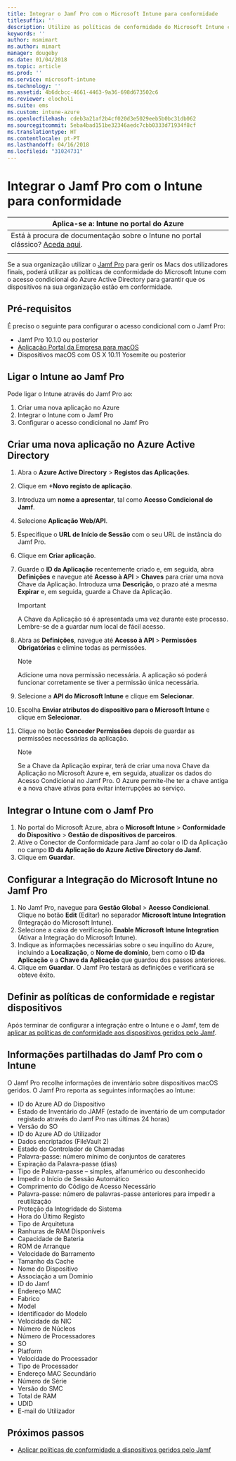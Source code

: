 ```yaml
---
title: Integrar o Jamf Pro com o Microsoft Intune para conformidade
titlesuffix: ''
description: Utilize as políticas de conformidade do Microsoft Intune com o acesso condicional do Azure Active Directory para ajudar a proteger os dispositivos geridos pelo Jamf.
keywords: ''
author: msmimart
ms.author: mimart
manager: dougeby
ms.date: 01/04/2018
ms.topic: article
ms.prod: ''
ms.service: microsoft-intune
ms.technology: ''
ms.assetid: 4b6dcbcc-4661-4463-9a36-698d673502c6
ms.reviewer: elocholi
ms.suite: ems
ms.custom: intune-azure
ms.openlocfilehash: cdeb3a21af2b4cf020d3e5029eeb5b0bc31db062
ms.sourcegitcommit: 5eba4bad151be32346aedc7cbb0333d71934f8cf
ms.translationtype: HT
ms.contentlocale: pt-PT
ms.lasthandoff: 04/16/2018
ms.locfileid: "31024731"
---
```

# <a name="integrate-jamf-pro-with-intune-for-compliance"></a>Integrar o Jamf Pro com o Intune para conformidade

|Aplica-se a: Intune no portal do Azure |
|--|
|Está à procura de documentação sobre o Intune no portal clássico? [Aceda aqui](/intune/introduction-intune?toc=/intune-classic/toc.json).|
| |

Se a sua organização utilizar o [Jamf Pro](https://www.jamf.com) para gerir os Macs dos utilizadores finais, poderá utilizar as políticas de conformidade do Microsoft Intune com o acesso condicional do Azure Active Directory para garantir que os dispositivos na sua organização estão em conformidade.

## <a name="prerequisites"></a>Pré-requisitos

É preciso o seguinte para configurar o acesso condicional com o Jamf Pro:

- Jamf Pro 10.1.0 ou posterior
- [Aplicação Portal da Empresa para macOS](https://aka.ms/macoscompanyportal)
- Dispositivos macOS com OS X 10.11 Yosemite ou posterior

## <a name="connecting-intune-to-jamf-pro"></a>Ligar o Intune ao Jamf Pro

Pode ligar o Intune através do Jamf Pro ao:

1. Criar uma nova aplicação no Azure
2. Integrar o Intune com o Jamf Pro
3. Configurar o acesso condicional no Jamf Pro

## <a name="create-a-new-application-in-azure-active-directory"></a>Criar uma nova aplicação no Azure Active Directory

1. Abra o **Azure Active Directory** > **Registos das Aplicações**.
2. Clique em **+Novo registo de aplicação**.
3. Introduza um **nome a apresentar**, tal como **Acesso Condicional do Jamf**.
4. Selecione **Aplicação Web/API**.
5. Especifique o **URL de Início de Sessão** com o seu URL de instância do Jamf Pro.
6. Clique em **Criar aplicação**.
7. Guarde o **ID da Aplicação** recentemente criado e, em seguida, abra **Definições** e navegue até **Acesso à API** > **Chaves** para criar uma nova Chave da Aplicação. Introduza uma **Descrição**, o prazo até a mesma **Expirar** e, em seguida, guarde a Chave da Aplicação.

   > [!IMPORTANT]
   > A Chave da Aplicação só é apresentada uma vez durante este processo. Lembre-se de a guardar num local de fácil acesso.

8. Abra as **Definições**, navegue até **Acesso à API** > **Permissões Obrigatórias** e elimine todas as permissões.

   > [!NOTE]
   > Adicione uma nova permissão necessária. A aplicação só poderá funcionar corretamente se tiver a permissão única necessária.

9. Selecione a **API do Microsoft Intune** e clique em **Selecionar**.
10. Escolha **Enviar atributos do dispositivo para o Microsoft Intune** e clique em **Selecionar**.
11. Clique no botão **Conceder Permissões** depois de guardar as permissões necessárias da aplicação.

    > [!NOTE]
    > Se a Chave da Aplicação expirar, terá de criar uma nova Chave da Aplicação no Microsoft Azure e, em seguida, atualizar os dados do Acesso Condicional no Jamf Pro. O Azure permite-lhe ter a chave antiga e a nova chave ativas para evitar interrupções ao serviço.

## <a name="enable-intune-to-integrate-with-jamf-pro"></a>Integrar o Intune com o Jamf Pro

1. No portal do Microsoft Azure, abra o **Microsoft Intune** > **Conformidade do Dispositivo** > **Gestão de dispositivos de parceiros**.
2. Ative o Conector de Conformidade para Jamf ao colar o ID da Aplicação no campo **ID da Aplicação do Azure Active Directory do Jamf**.
3. Clique em **Guardar**.

## <a name="configure-microsoft-intune-integration-in-jamf-pro"></a>Configurar a Integração do Microsoft Intune no Jamf Pro

1. No Jamf Pro, navegue para **Gestão Global** > **Acesso Condicional**. Clique no botão **Edit** (Editar) no separador **Microsoft Intune Integration** (Integração do Microsoft Intune).
2. Selecione a caixa de verificação **Enable Microsoft Intune Integration** (Ativar a Integração do Microsoft Intune).
3. Indique as informações necessárias sobre o seu inquilino do Azure, incluindo a **Localização**, o **Nome de domínio**, bem como o **ID da Aplicação** e a **Chave da Aplicação** que guardou dos passos anteriores.
4. Clique em **Guardar**. O Jamf Pro testará as definições e verificará se obteve êxito.

## <a name="set-up-compliance-policies-and-register-devices"></a>Definir as políticas de conformidade e registar dispositivos

Após terminar de configurar a integração entre o Intune e o Jamf, tem de [aplicar as políticas de conformidade aos dispositivos geridos pelo Jamf](conditional-access-assign-jamf.md).

## <a name="information-shared-from-jamf-pro-to-intune"></a>Informações partilhadas do Jamf Pro com o Intune

O Jamf Pro recolhe informações de inventário sobre dispositivos macOS geridos. O Jamf Pro reporta as seguintes informações ao Intune:

* ID do Azure AD do Dispositivo
* Estado de Inventário do JAMF (estado de inventário de um computador registado através do Jamf Pro nas últimas 24 horas)
* Versão do SO
* ID do Azure AD do Utilizador
* Dados encriptados (FileVault 2)
* Estado do Controlador de Chamadas
* Palavra-passe: número mínimo de conjuntos de carateres
* Expiração da Palavra-passe (dias)
* Tipo de Palavra-passe – simples, alfanumérico ou desconhecido
* Impedir o Início de Sessão Automático
* Comprimento do Código de Acesso Necessário
* Palavra-passe: número de palavras-passe anteriores para impedir a reutilização
* Proteção da Integridade do Sistema
* Hora do Último Registo
* Tipo de Arquitetura
* Ranhuras de RAM Disponíveis
* Capacidade de Bateria
* ROM de Arranque
* Velocidade do Barramento
* Tamanho da Cache
* Nome do Dispositivo
* Associação a um Domínio
* ID do Jamf
* Endereço MAC
* Fabrico
* Model
* Identificador do Modelo
* Velocidade da NIC
* Número de Núcleos
* Número de Processadores
* SO
* Platform
* Velocidade do Processador
* Tipo de Processador
* Endereço MAC Secundário
* Número de Série
* Versão do SMC
* Total de RAM
* UDID
* E-mail do Utilizador

## <a name="next-steps"></a>Próximos passos

- [Aplicar políticas de conformidade a dispositivos geridos pelo Jamf](conditional-access-assign-jamf.md)
